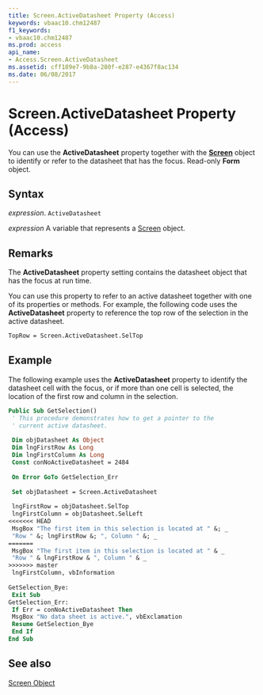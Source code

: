 ```yaml
---
title: Screen.ActiveDatasheet Property (Access)
keywords: vbaac10.chm12487
f1_keywords:
- vbaac10.chm12487
ms.prod: access
api_name:
- Access.Screen.ActiveDatasheet
ms.assetid: cff189e7-9b8a-280f-e287-e4367f8ac134
ms.date: 06/08/2017
---
```



# Screen.ActiveDatasheet Property (Access)

You can use the  **ActiveDatasheet** property together with the **[Screen](Access.Screen.md)** object to identify or refer to the datasheet that has the focus. Read-only **Form** object.


## Syntax

 _expression_. `ActiveDatasheet`

 _expression_ A variable that represents a [Screen](./Access.Screen.md) object.


## Remarks

The  **ActiveDatasheet** property setting contains the datasheet object that has the focus at run time.

You can use this property to refer to an active datasheet together with one of its properties or methods. For example, the following code uses the  **ActiveDatasheet** property to reference the top row of the selection in the active datasheet.




```vb
TopRow = Screen.ActiveDatasheet.SelTop
```


## Example

The following example uses the  **ActiveDatasheet** property to identify the datasheet cell with the focus, or if more than one cell is selected, the location of the first row and column in the selection.


```vb
Public Sub GetSelection() 
 ' This procedure demonstrates how to get a pointer to the 
 ' current active datasheet. 
 
 Dim objDatasheet As Object 
 Dim lngFirstRow As Long 
 Dim lngFirstColumn As Long 
 Const conNoActiveDatasheet = 2484 
 
 On Error GoTo GetSelection_Err 
 
 Set objDatasheet = Screen.ActiveDatasheet 
 
 lngFirstRow = objDatasheet.SelTop 
 lngFirstColumn = objDatasheet.SelLeft 
<<<<<<< HEAD
 MsgBox "The first item in this selection is located at " &; _ 
 "Row " &; lngFirstRow &; ", Column " &; _ 
=======
 MsgBox "The first item in this selection is located at " & _ 
 "Row " & lngFirstRow & ", Column " & _ 
>>>>>>> master
 lngFirstColumn, vbInformation 
 
GetSelection_Bye: 
 Exit Sub 
GetSelection_Err: 
 If Err = conNoActiveDatasheet Then 
 MsgBox "No data sheet is active.", vbExclamation 
 Resume GetSelection_Bye 
 End If 
End Sub
```


## See also


[Screen Object](Access.Screen.md)

